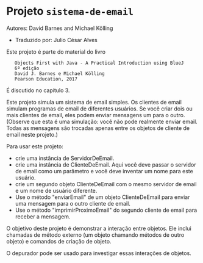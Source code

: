 # Projeto `sistema-de-email`

Autores: David Barnes and Michael Kölling

- Traduzido por: Julio César Alves

Este projeto é parte do material do livro

```
   Objects First with Java - A Practical Introduction using BlueJ
   6ª edição
   David J. Barnes e Michael Kölling
   Pearson Education, 2017
```

É discutido no capítulo 3.

Este projeto simula um sistema de email simples.
Os clientes de email simulam programas de email de diferentes usuários.
Se você criar dois ou mais clientes de email, eles podem enviar mensagens
um para o outro.
(Observe que esta é uma simulação: você não pode realmente enviar email.
Todas as mensagens são trocadas apenas entre os objetos de cliente de email 
neste projeto.)

Para usar este projeto:

- crie uma instância de ServidorDeEmail.
- crie uma instância de ClienteDeEmail. Aqui você deve passar o servidor de email
  como um parâmetro e você deve inventar um nome para este usuário.
- crie um segundo objeto ClienteDeEmail com o mesmo servidor de email e um nome de
  usuário diferente.
- Use o método "enviarEmail" de um objeto ClienteDeEmail para enviar uma mensagem
  para o outro cliente de email.
- Use o método "imprimirProximoEmail" do segundo cliente de email para receber a
  mensagem.

O objetivo deste projeto é demonstrar a interação entre objetos.
Ele inclui chamadas de método externo (um objeto chamando métodos de outro objeto)
e comandos de criação de objeto.

O depurador pode ser usado para investigar essas interações de objetos.

